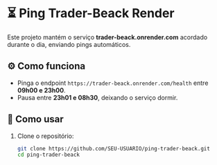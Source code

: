 # ⏳ Ping Trader-Beack Render

Este projeto mantém o serviço **trader-beack.onrender.com** acordado durante o dia, enviando pings automáticos.

## ⚙️ Como funciona

- Pinga o endpoint `https://trader-beack.onrender.com/health` entre **09h00 e 23h00**.
- Pausa entre **23h01 e 08h30**, deixando o serviço dormir.

## 🚀 Como usar

1. Clone o repositório:

   ```bash
   git clone https://github.com/SEU-USUARIO/ping-trader-beack.git
   cd ping-trader-beack
